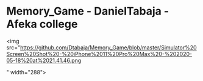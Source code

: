 # Memory_Game  - DanielTabaja - Afeka college
<img src="https://github.com/Dtabaja/Memory_Game/blob/master/Simulator%20Screen%20Shot%20-%20iPhone%2011%20Pro%20Max%20-%202020-05-18%20at%2021.41.46.png

" width="288">
